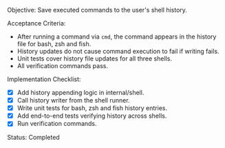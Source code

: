 Objective: Save executed commands to the user's shell history.

Acceptance Criteria:
- After running a command via `cmd`, the command appears in the history file for bash, zsh and fish.
- History updates do not cause command execution to fail if writing fails.
- Unit tests cover history file updates for all three shells.
- All verification commands pass.

Implementation Checklist:
- [x] Add history appending logic in internal/shell.
- [x] Call history writer from the shell runner.
- [x] Write unit tests for bash, zsh and fish history entries.
- [x] Add end-to-end tests verifying history across shells.
- [x] Run verification commands.

Status: Completed
